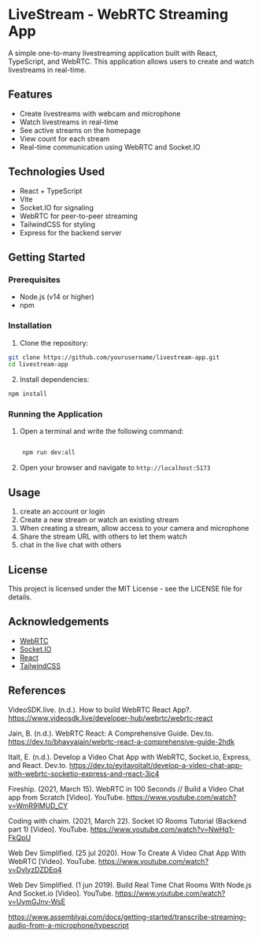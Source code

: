 # LiveStream - WebRTC Streaming App

A simple one-to-many livestreaming application built with React, TypeScript, and WebRTC. This application allows users to create and watch livestreams in real-time.

## Features

- Create livestreams with webcam and microphone
- Watch livestreams in real-time
- See active streams on the homepage
- View count for each stream
- Real-time communication using WebRTC and Socket.IO

## Technologies Used

- React + TypeScript
- Vite
- Socket.IO for signaling
- WebRTC for peer-to-peer streaming
- TailwindCSS for styling
- Express for the backend server

## Getting Started

### Prerequisites

- Node.js (v14 or higher)
- npm

### Installation

1. Clone the repository:
```bash
git clone https://github.com/yourusername/livestream-app.git
cd livestream-app
```

2. Install dependencies:
```bash
npm install
```

### Running the Application


1. Open a terminal and write the following command:
```bash

    npm run dev:all

```

2. Open your browser and navigate to `http://localhost:5173`

## Usage

1. create an account or login
2. Create a new stream or watch an existing stream
3. When creating a stream, allow access to your camera and microphone
4. Share the stream URL with others to let them watch
5. chat in the live chat with others

## License

This project is licensed under the MIT License - see the LICENSE file for details.

## Acknowledgements

- [WebRTC](https://webrtc.org/)
- [Socket.IO](https://socket.io/)
- [React](https://reactjs.org/)
- [TailwindCSS](https://tailwindcss.com/)

## References

VideoSDK.live. (n.d.). How to build WebRTC React App?. https://www.videosdk.live/developer-hub/webrtc/webrtc-react

Jain, B. (n.d.). WebRTC React: A Comprehensive Guide. Dev.to. https://dev.to/bhavyajain/webrtc-react-a-comprehensive-guide-2hdk

Italt, E. (n.d.). Develop a Video Chat App with WebRTC, Socket.io, Express, and React. Dev.to. https://dev.to/eyitayoitalt/develop-a-video-chat-app-with-webrtc-socketio-express-and-react-3jc4

Fireship. (2021, March 15). WebRTC in 100 Seconds // Build a Video Chat app from Scratch [Video]. YouTube. https://www.youtube.com/watch?v=WmR9IMUD_CY

Coding with chaim. (2021, March 22). Socket IO Rooms Tutorial (Backend part 1) [Video]. YouTube. https://www.youtube.com/watch?v=NwHq1-FkQpU

Web Dev Simplified. (25 jul 2020). How To Create A Video Chat App With WebRTC [Video]. YouTube. https://www.youtube.com/watch?v=DvlyzDZDEq4

Web Dev Simplified. (1 jun 2019). Build Real Time Chat Rooms With Node.js And Socket.io [Video]. YouTube. https://www.youtube.com/watch?v=UymGJnv-WsE

https://www.assemblyai.com/docs/getting-started/transcribe-streaming-audio-from-a-microphone/typescript